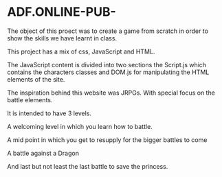# ADF.ONLINE-PUB-

The object of this proect was to create a game from scratch in order to show the skills we have learnt in class.

This project has a mix of css, JavaScript and HTML.

The JavaScript content is divided into two sections the Script.js which contains the characters classes and DOM.js for manipulating the HTML elements of the site.

The inspiration behind this website was JRPGs. With special focus on the battle elements.

It is intended to have 3 levels. 

A welcoming level in which you learn how to battle.

A mid point in which you get to resupply for the bigger battles to come

A battle against a Dragon

And last but not least the last battle to save the princess.
